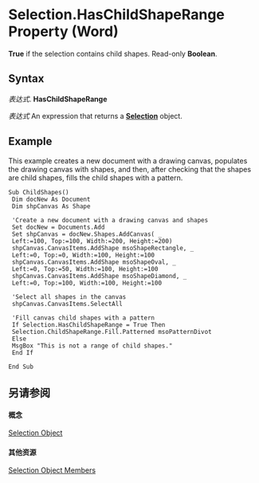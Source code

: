
# Selection.HasChildShapeRange Property (Word)

 **True** if the selection contains child shapes. Read-only **Boolean**.


## Syntax

 _表达式_. **HasChildShapeRange**

 _表达式_ An expression that returns a **[Selection](7b574a91-c33e-ecfd-6783-6b7528b2ed8f.md)** object.


## Example

This example creates a new document with a drawing canvas, populates the drawing canvas with shapes, and then, after checking that the shapes are child shapes, fills the child shapes with a pattern.


```
Sub ChildShapes() 
 Dim docNew As Document 
 Dim shpCanvas As Shape 
 
 'Create a new document with a drawing canvas and shapes 
 Set docNew = Documents.Add 
 Set shpCanvas = docNew.Shapes.AddCanvas( _ 
 Left:=100, Top:=100, Width:=200, Height:=200) 
 shpCanvas.CanvasItems.AddShape msoShapeRectangle, _ 
 Left:=0, Top:=0, Width:=100, Height:=100 
 shpCanvas.CanvasItems.AddShape msoShapeOval, _ 
 Left:=0, Top:=50, Width:=100, Height:=100 
 shpCanvas.CanvasItems.AddShape msoShapeDiamond, _ 
 Left:=0, Top:=100, Width:=100, Height:=100 
 
 'Select all shapes in the canvas 
 shpCanvas.CanvasItems.SelectAll 
 
 'Fill canvas child shapes with a pattern 
 If Selection.HasChildShapeRange = True Then 
 Selection.ChildShapeRange.Fill.Patterned msoPatternDivot 
 Else 
 MsgBox "This is not a range of child shapes." 
 End If 
 
End Sub
```


## 另请参阅


#### 概念


[Selection Object](7b574a91-c33e-ecfd-6783-6b7528b2ed8f.md)
#### 其他资源


[Selection Object Members](http://msdn.microsoft.com/library/71e67a43-d40a-ad9a-8ef2-c5c487733e0d%28Office.15%29.aspx)